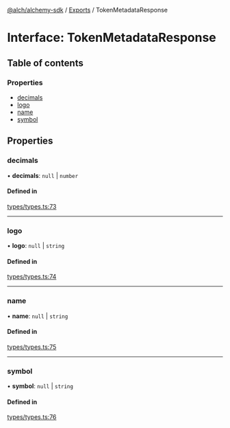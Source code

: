 [@alch/alchemy-sdk](../README.md) / [Exports](../modules.md) / TokenMetadataResponse

# Interface: TokenMetadataResponse

## Table of contents

### Properties

- [decimals](TokenMetadataResponse.md#decimals)
- [logo](TokenMetadataResponse.md#logo)
- [name](TokenMetadataResponse.md#name)
- [symbol](TokenMetadataResponse.md#symbol)

## Properties

### decimals

• **decimals**: ``null`` \| `number`

#### Defined in

[types/types.ts:73](https://github.com/alchemyplatform/alchemy-sdk-js/blob/865aa2b/src/types/types.ts#L73)

___

### logo

• **logo**: ``null`` \| `string`

#### Defined in

[types/types.ts:74](https://github.com/alchemyplatform/alchemy-sdk-js/blob/865aa2b/src/types/types.ts#L74)

___

### name

• **name**: ``null`` \| `string`

#### Defined in

[types/types.ts:75](https://github.com/alchemyplatform/alchemy-sdk-js/blob/865aa2b/src/types/types.ts#L75)

___

### symbol

• **symbol**: ``null`` \| `string`

#### Defined in

[types/types.ts:76](https://github.com/alchemyplatform/alchemy-sdk-js/blob/865aa2b/src/types/types.ts#L76)
